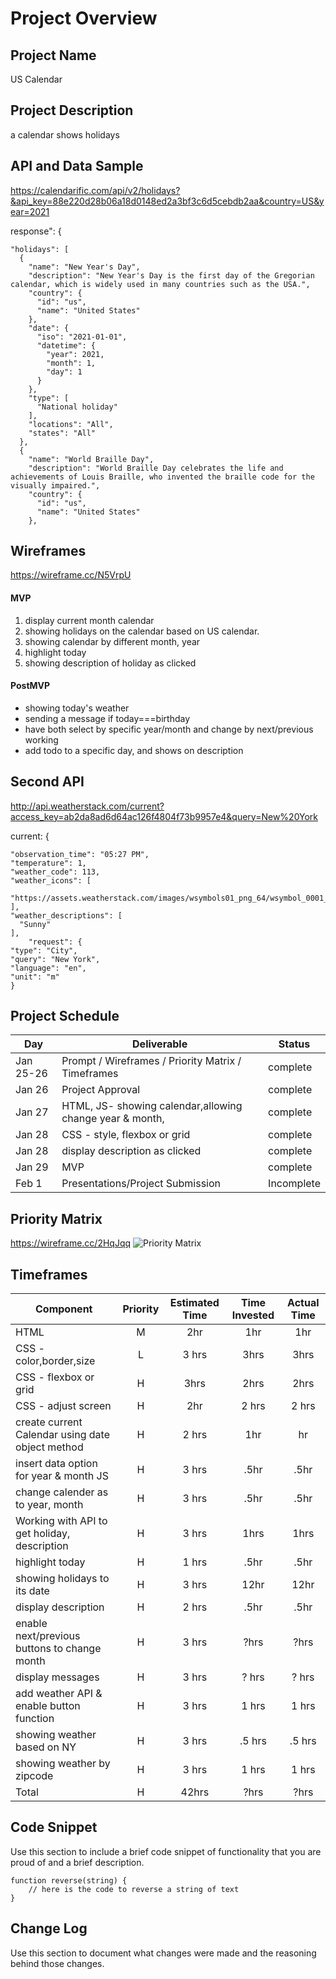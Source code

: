 # Project Overview

## Project Name
US Calendar

## Project Description
a calendar shows holidays

## API and Data Sample
https://calendarific.com/api/v2/holidays?&api_key=88e220d28b06a18d0148ed2a3bf3c6d5cebdb2aa&country=US&year=2021

response": {

    "holidays": [
      {
        "name": "New Year's Day",
        "description": "New Year's Day is the first day of the Gregorian calendar, which is widely used in many countries such as the USA.",
        "country": {
          "id": "us",
          "name": "United States"
        },
        "date": {
          "iso": "2021-01-01",
          "datetime": {
            "year": 2021,
            "month": 1,
            "day": 1
          }
        },
        "type": [
          "National holiday"
        ],
        "locations": "All",
        "states": "All"
      },
      {
        "name": "World Braille Day",
        "description": "World Braille Day celebrates the life and achievements of Louis Braille, who invented the braille code for the visually impaired.",
        "country": {
          "id": "us",
          "name": "United States"
        },

## Wireframes

https://wireframe.cc/N5VrpU

#### MVP 

1. display current month calendar
2. showing holidays on the calendar based on US calendar.
3. showing calendar by different month, year
4. highlight today
5. showing description of holiday as clicked


#### PostMVP  

- showing today's weather 
- sending a message if today===birthday
- have both select by specific year/month and change by next/previous working
- add todo to a specific day, and shows on description

## Second API

http://api.weatherstack.com/current?access_key=ab2da8ad6d64ac126f4804f73b9957e4&query=New%20York


current: {

    "observation_time": "05:27 PM",
    "temperature": 1,
    "weather_code": 113,
    "weather_icons": [
      "https://assets.weatherstack.com/images/wsymbols01_png_64/wsymbol_0001_sunny.png"
    ],
    "weather_descriptions": [
      "Sunny"
    ],
		"request": {
    "type": "City",
    "query": "New York",
    "language": "en",
    "unit": "m"
    }

## Project Schedule



|  Day | Deliverable | Status
|---|---| ---|
|Jan 25-26| Prompt / Wireframes / Priority Matrix / Timeframes | complete
|Jan 26| Project Approval | complete 
|Jan 27| HTML, JS- showing calendar,allowing change year & month,   | complete
|Jan 28| CSS - style, flexbox or grid | complete
|Jan 28| display description as clicked  | complete
|Jan 29| MVP | complete
|Feb 1| Presentations/Project Submission | Incomplete

## Priority Matrix

https://wireframe.cc/2HqJqq
![Priority Matrix](https://res.cloudinary.com/lizhenwen727/image/upload/v1611618653/Screen_Shot_2021-01-25_at_6.50.18_PM_ljeuii.png)


## Timeframes



| Component | Priority | Estimated Time | Time Invested | Actual Time |
| --- | :---: |  :---: | :---: | :---: |
|HTML | M | 2hr | 1hr | 1hr |
| CSS - color,border,size  | L | 3 hrs| 3hrs | 3hrs |
| CSS - flexbox or grid | H | 3hrs| 2hrs | 2hrs |
| CSS - adjust screen | H | 2hr | 2 hrs | 2 hrs|
| create current Calendar  using date object method | H | 2 hrs | 1hr  | hr |
| insert data option for year & month JS| H | 3 hrs | .5hr | .5hr |
| change calender as to year, month | H | 3 hrs | .5hr | .5hr |
| Working with API to get holiday, description | H |  3 hrs| 1hrs | 1hrs |
| highlight today | H | 1 hrs | .5hr | .5hr |
| showing holidays to its date | H | 3 hrs | 12hr | 12hr |
| display description | H | 2 hrs | .5hr | .5hr |
| enable next/previous buttons to change month| H | 3 hrs | ?hrs | ?hrs |
| display messages | H | 3 hrs | ? hrs | ? hrs |
| add weather API  & enable button function| H | 3 hrs | 1 hrs | 1 hrs |
| showing weather based on NY | H | 3 hrs | .5 hrs | .5 hrs |
| showing weather by zipcode | H | 3 hrs | 1 hrs | 1 hrs |
| Total | H | 42hrs| ?hrs | ?hrs |

## Code Snippet

Use this section to include a brief code snippet of functionality that you are proud of and a brief description.  

```
function reverse(string) {
	// here is the code to reverse a string of text
}
```

## Change Log
 Use this section to document what changes were made and the reasoning behind those changes.  
